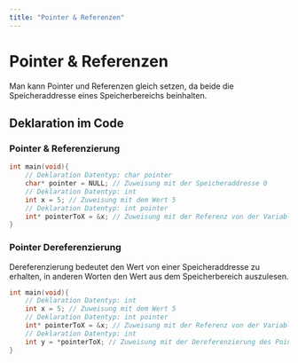 ```yaml
---
title: "Pointer & Referenzen"
---
```

# Pointer & Referenzen
Man kann Pointer und Referenzen gleich setzen, da beide die Speicheraddresse eines Speicherbereichs beinhalten.
## Deklaration im Code
### Pointer & Referenzierung
```c
int main(void){
	// Deklaration Datentyp: char pointer
	char* pointer = NULL; // Zuweisung mit der Speicheraddresse 0
	// Deklaration Datentyp: int
	int x = 5; // Zuweisung mit dem Wert 5
	// Deklaration Datentyp: int pointer
	int* pointerToX = &x; // Zuweisung mit der Referenz von der Variable "x"
}
```
### Pointer Dereferenzierung
Dereferenzierung bedeutet den Wert von einer Speicheraddresse zu erhalten, in anderen Worten den Wert aus dem Speicherbereich auszulesen.
```c
int main(void){
	// Deklaration Datentyp: int
	int x = 5; // Zuweisung mit dem Wert 5
	// Deklaration Datentyp: int pointer
	int* pointerToX = &x; // Zuweisung mit der Referenz von der Variable "x"
	// Deklaration Datentyp: int
	int y = *pointerToX; // Zuweisung mit der Dereferenzierung des Pointers
}
```
